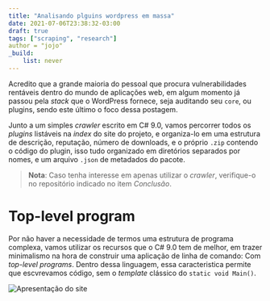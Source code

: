 ```yaml
---
title: "Analisando plguins wordpress em massa"
date: 2021-07-06T23:38:32-03:00
draft: true
tags: ["scraping", "research"]
author = "jojo"
_build:
    list: never
---
```


Acredito que a grande maioria do pessoal que procura vulnerabilidades rentáveis dentro do mundo de aplicações web, em algum momento já passou pela *stack* que o WordPress fornece, seja auditando seu `core`, ou plugins, sendo este último o foco dessa postagem.

Junto a um simples *crawler* escrito em C# 9.0, vamos percorrer todos os *plugins* listáveis na *index* do site do projeto, e organiza-lo em uma estrutura de descrição, reputação, número de downloads, e o próprio `.zip` contendo o código do plugin, isso tudo organizado em diretórios separados por nomes, e um arquivo `.json` de metadados do pacote.

> **Nota**: Caso tenha interesse em apenas utilizar o *crawler*, verifique-o no repositório indicado no item *Conclusão*.

# Top-level program

Por não haver a necessidade de termos uma estrutura de programa complexa, vamos utilizar os recursos que o C# 9.0 tem de melhor, em trazer minimalismo na hora de construir uma aplicação de linha de comando: Com *top-level programs*. Dentro dessa linguagem, essa caracteristica permite que escvrevamos código, sem o *template* clássico do `static void Main()`.

![Apresentação do site](/static/26f475e9f2a847fe0bbf2eab.png)
